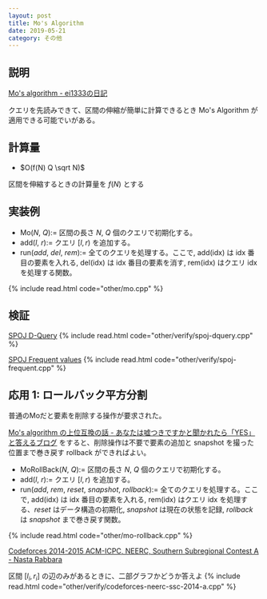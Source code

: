 ```yaml
---
layout: post
title: Mo's Algorithm
date: 2019-05-21
category: その他
---
```


## 説明
[Mo's algorithm - ei1333の日記](https://ei1333.hateblo.jp/entry/2017/09/11/211011)

クエリを先読みできて、区間の伸縮が簡単に計算できるとき Mo's Algorithm が適用できる可能でいがある。

## 計算量
* $O(f(N) Q \sqrt N)$

区間を伸縮するときの計算量を $f(N)$ とする

## 実装例

* Mo($N$, $Q$):= 区間の長さ $N$, $Q$ 個のクエリで初期化する。
* add($l$, $r$):= クエリ $[l, r)$ を追加する。
* run($add$, $del$, $rem$):= 全てのクエリを処理する。ここで, add(idx) は idx 番目の要素を入れる, del(idx) は idx 番目の要素を消す, rem(idx) はクエリ idx を処理する関数。

{% include read.html  code="other/mo.cpp" %}

## 検証

[SPOJ D-Query](https://www.spoj.com/problems/DQUERY/)
{% include read.html code="other/verify/spoj-dquery.cpp" %}

[SPOJ Frequent values](https://www.spoj.com/problems/FREQUENT/)
{% include read.html code="other/verify/spoj-frequent.cpp" %}

## 応用 1: ロールバック平方分割
普通のMoだと要素を削除する操作が要求された。

[Mo's algorithm の上位互換の話 - あなたは嘘つきですかと聞かれたら「YES」と答えるブログ](https://snuke.hatenablog.com/entry/2016/07/01/000000) をすると、削除操作は不要で要素の追加と snapshot を撮った位置まで巻き戻す rollback ができればよい。

* MoRollBack($N$, $Q$):= 区間の長さ $N$, $Q$ 個のクエリで初期化する。
* add($l$, $r$):= クエリ $[l, r)$ を追加する。
* run($add$, $rem$, $reset$, $snapshot$, $rollback$):= 全てのクエリを処理する。ここで, add(idx) は idx 番目の要素を入れる, rem(idx) はクエリ idx を処理する、$reset$ はデータ構造の初期化, $snapshot$ は現在の状態を記録, $rollback$ は $snapshot$ まで巻き戻す関数。

{% include read.html  code="other/mo-rollback.cpp" %}

[Codeforces 
2014-2015 ACM-ICPC, NEERC, Southern Subregional Contest A - Nasta Rabbara](https://codeforces.com/gym/100513/problem/A)

区間 $[l_i, r_i]$ の辺のみがあるときに、二部グラフかどうか答えよ
{% include read.html code="other/verify/codeforces-neerc-ssc-2014-a.cpp" %}
